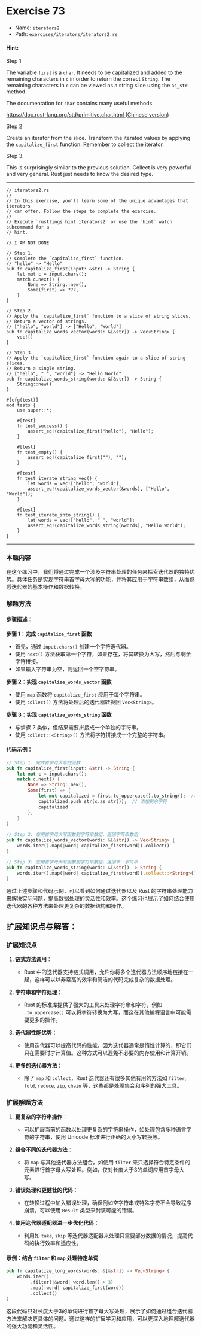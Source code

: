 # Exercise 73

- Name: ```iterators2```
- Path: ```exercises/iterators/iterators2.rs```
#### Hint: 

Step 1

The variable `first` is a `char`. It needs to be capitalized and added to the remaining characters in `c` in order to return the correct `String`. The remaining characters in `c` can be viewed as a string slice using the
`as_str` method.

The documentation for `char` contains many useful methods.

[https://doc.rust-lang.org/std/primitive.char.html ](https://doc.rust-lang.org/std/primitive.char.html) ([Chinese version](https://rustwiki.org/zh-CN/std/primitive.char.html))

Step 2

Create an iterator from the slice. Transform the iterated values by applying the `capitalize_first` function. Remember to collect the iterator.

Step 3.

This is surprisingly similar to the previous solution. Collect is very powerful and very general. Rust just needs to know the desired type.


---



```rust,editable
// iterators2.rs
//
// In this exercise, you'll learn some of the unique advantages that iterators
// can offer. Follow the steps to complete the exercise.
//
// Execute `rustlings hint iterators2` or use the `hint` watch subcommand for a
// hint.

// I AM NOT DONE

// Step 1.
// Complete the `capitalize_first` function.
// "hello" -> "Hello"
pub fn capitalize_first(input: &str) -> String {
    let mut c = input.chars();
    match c.next() {
        None => String::new(),
        Some(first) => ???,
    }
}

// Step 2.
// Apply the `capitalize_first` function to a slice of string slices.
// Return a vector of strings.
// ["hello", "world"] -> ["Hello", "World"]
pub fn capitalize_words_vector(words: &[&str]) -> Vec<String> {
    vec![]
}

// Step 3.
// Apply the `capitalize_first` function again to a slice of string slices.
// Return a single string.
// ["hello", " ", "world"] -> "Hello World"
pub fn capitalize_words_string(words: &[&str]) -> String {
    String::new()
}

#[cfg(test)]
mod tests {
    use super::*;

    #[test]
    fn test_success() {
        assert_eq!(capitalize_first("hello"), "Hello");
    }

    #[test]
    fn test_empty() {
        assert_eq!(capitalize_first(""), "");
    }

    #[test]
    fn test_iterate_string_vec() {
        let words = vec!["hello", "world"];
        assert_eq!(capitalize_words_vector(&words), ["Hello", "World"]);
    }

    #[test]
    fn test_iterate_into_string() {
        let words = vec!["hello", " ", "world"];
        assert_eq!(capitalize_words_string(&words), "Hello World");
    }
}

```

---

### 本题内容

在这个练习中，我们将通过完成一个涉及字符串处理的任务来探索迭代器的独特优势。具体任务是实现字符串首字母大写的功能，并将其应用于字符串数组，从而熟悉迭代器的基本操作和数据转换。

### 解题方法

#### 步骤描述：

**步骤 1：完成 `capitalize_first` 函数**
- 首先，通过 `input.chars()` 创建一个字符迭代器。
- 使用 `next()` 方法获取第一个字符，如果存在，将其转换为大写，然后与剩余字符拼接。
- 如果输入字符串为空，则返回一个空字符串。

**步骤 2：实现 `capitalize_words_vector` 函数**
- 使用 `map` 函数将 `capitalize_first` 应用于每个字符串。
- 使用 `collect()` 方法将处理后的迭代器转换回 `Vec<String>`。

**步骤 3：实现 `capitalize_words_string` 函数**
- 与步骤 2 类似，但结果需要拼接成一个单独的字符串。
- 使用 `collect::<String>()` 方法将字符拼接成一个完整的字符串。

#### 代码示例：

```rust
// Step 1: 完成首字母大写的函数
pub fn capitalize_first(input: &str) -> String {
    let mut c = input.chars();
    match c.next() {
        None => String::new(),
        Some(first) => {
            let mut capitalized = first.to_uppercase().to_string();  // 转换第一个字符为大写
            capitalized.push_str(c.as_str());  // 添加剩余字符
            capitalized
        },
    }
}

// Step 2: 应用首字母大写函数到字符串数组，返回字符串数组
pub fn capitalize_words_vector(words: &[&str]) -> Vec<String> {
    words.iter().map(|word| capitalize_first(word)).collect()
}

// Step 3: 应用首字母大写函数到字符串数组，返回单一字符串
pub fn capitalize_words_string(words: &[&str]) -> String {
    words.iter().map(|word| capitalize_first(word)).collect::<String>()
}
```

通过上述步骤和代码示例，可以看到如何通过迭代器以及 Rust 的字符串处理能力来解决实际问题，提高数据处理的灵活性和效率。这个练习也展示了如何结合使用迭代器的各种方法来处理更复杂的数据结构和操作。

## 扩展知识点与解答：

### 扩展知识点

1. **链式方法调用**：
   - Rust 中的迭代器支持链式调用，允许你将多个迭代器方法顺序地链接在一起，这样可以以非常高的效率和简洁的代码完成复杂的数据处理。

2. **字符串和字符处理**：
   - Rust 的标准库提供了强大的工具来处理字符串和字符，例如 `.to_uppercase()` 可以将字符转换为大写，而这在其他编程语言中可能需要更多的操作。

3. **迭代器性能优势**：
   - 使用迭代器可以提高代码的性能，因为迭代器通常是惰性计算的，即它们只在需要时才计算值。这种方式可以避免不必要的内存使用和计算开销。

4. **更多的迭代器方法**：
   - 除了 `map` 和 `collect`，Rust 迭代器还有很多其他有用的方法如 `filter`, `fold`, `reduce`, `zip`, `chain` 等，这些都是处理集合和序列的强大工具。

### 扩展解题方法

1. **更复杂的字符串操作**：
   - 可以扩展当前的函数以处理更复杂的字符串操作，如处理包含多种语言字符的字符串，使用 Unicode 标准进行正确的大小写转换等。

2. **组合不同的迭代器方法**：
   - 将 `map` 与其他迭代器方法组合，如使用 `filter` 来只选择符合特定条件的元素进行首字母大写处理。例如，仅对长度大于3的单词应用首字母大写。

3. **错误处理和更健壮的代码**：
   - 在转换过程中加入错误处理，确保例如空字符串或特殊字符不会导致程序崩溃。可以使用 `Result` 类型来封装可能的错误。

4. **使用迭代器适配器进一步优化代码**：
   - 利用如 `take`, `skip` 等迭代器适配器来处理只需要部分数据的情况，提高代码的执行效率和适应性。

#### 示例：结合 `filter` 和 `map` 处理特定单词

```rust
pub fn capitalize_long_words(words: &[&str]) -> Vec<String> {
    words.iter()
         .filter(|&word| word.len() > 3)
         .map(|word| capitalize_first(word))
         .collect()
}
```

这段代码只对长度大于3的单词进行首字母大写处理，展示了如何通过组合迭代器方法来解决更具体的问题。通过这样的扩展学习和应用，可以更深入地理解迭代器的强大功能和灵活性。
